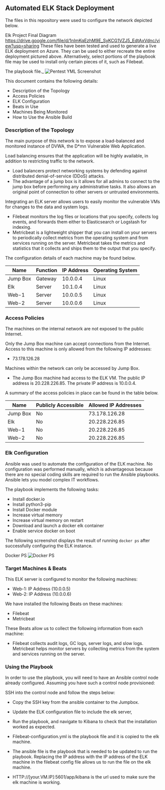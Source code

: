 ## Automated ELK Stack Deployment

The files in this repository were used to configure the network depicted below.

Elk Project Final Diagram
https://drive.google.com/file/d/1nImKqEzhM9E_SyKCG1VZJ5_EdtAxVdnc/view?usp=sharing
These files have been tested and used to generate a live ELK deployment on Azure. They can be used to either recreate the entire deployment pictured above. Alternatively, select portions of the playbook file may be used to install only certain pieces of it, such as Filebeat.

The playbook file._ ![Pentest YML Screenshot](https://user-images.githubusercontent.com/95048384/159387220-616413d1-c0f8-4f13-989f-8d89b4bd8826.png)
  
This document contains the following details:
- Description of the Topology
- Access Policies
- ELK Configuration
- Beats in Use
- Machines Being Monitored
- How to Use the Ansible Build


### Description of the Topology

The main purpose of this network is to expose a load-balanced and monitored instance of DVWA, the D*mn Vulnerable Web Application.

Load balancing ensures that the application will be highly available, in addition to restricting traffic to the network.
- Load balancers protect networking systems by defending against distributed denial-of-service (DDoS) attacks.
- The advantage of a jump box is it allows for all admins to connect to the jump box before performing any administrative tasks. It also allows an original point of connection to other servers or untrusted environments.

Integrating an ELK server allows users to easily monitor the vulnerable VMs for changes to the data and system logs.
- Filebeat monitors the log files or locations that you specify, collects log events, and forwards them either to Elasticsearch or Logstash for indexing.
- Metricbeat is a lightweight shipper that you can install on your servers to periodically collect metrics from the operating system and from services running on the server. Metricbeat takes the metrics and statistics that it collects and ships them to the output that you specify.

The configuration details of each machine may be found below.


| Name     | Function | IP Address | Operating System |
|----------|----------|------------|------------------|
| Jump Box | Gateway  | 10.0.0.4   | Linux            |
| Elk      | Server   | 10.1.0.4   | Linux            |
| Web-1    | Server   | 10.0.0.5   | Linux            |
| Web-2    | Server   | 10.0.0.6   | Linux            |

### Access Policies

The machines on the internal network are not exposed to the public Internet. 

Only the Jump Box machine can accept connections from the Internet. Access to this machine is only allowed from the following IP addresses:
- 73.178.126.28

Machines within the network can only be accessed by Jump Box.
- The Jump Box machine had access to the ELK VM. The public IP address is 20.228.226.85. The private IP address is 10.0.0.4.

A summary of the access policies in place can be found in the table below.

| Name     | Publicly Accessible | Allowed IP Addresses |
|----------|---------------------|----------------------|
| Jump Box |    No               |    73.178.126.28     |
| Elk      |    No               |    20.228.226.85     |
| Web-1    |    No               |    20.228.226.85     |
| Web-2    |    No               |    20.228.226.85     |

### Elk Configuration

Ansible was used to automate the configuration of the ELK machine. No configuration was performed manually, which is advantageous because there are no special coding skills are required to run the Ansible playbooks. Ansible lets you model complex IT workflows.


The playbook implements the following tasks:
- Install docker.io
- Install python3-pip
- Install Docker module
- Increase virtual memory
- Increase virtual memory on restart
- Download and launch a docker elk container
- Enable service docker on boot

The following screenshot displays the result of running `docker ps` after successfully configuring the ELK instance.

Docker PS ![Docker PS](https://user-images.githubusercontent.com/95048384/159387324-3889c98b-4ea9-408b-9f34-9296b92a909a.png)

### Target Machines & Beats
This ELK server is configured to monitor the following machines:
- Web-1: IP Address (10.0.0.5)
- Web-2: IP Address (10.0.0.6)

We have installed the following Beats on these machines:
- Filebeat
- Metricbeat

These Beats allow us to collect the following information from each machine:
- Filebeat collects audit logs, GC logs, server logs, and slow logs. Metricbeat helps monitor servers by collecting metrics from the system and services running on the server.

### Using the Playbook
In order to use the playbook, you will need to have an Ansible control node already configured. Assuming you have such a control node provisioned: 

SSH into the control node and follow the steps below:
- Copy the SSH key from the ansible container to the Jumpbox.
- Update the ELK configuration file to include the elk server, 
- Run the playbook, and navigate to Kibana to check that the installation worked as expected.

- Filebeat-configuration.yml is the playbook file and it is copied to the elk machine.
- The ansible file is the playbook that is needed to be updated to run the playbook. Replacing the IP address with the IP address of the ELK machine in the filebeat config file allows us to run the file on the elk machine.
-  HTTP://[your.VM.IP]:5601/app/kibana is the url used to make sure the elk machine is working.
